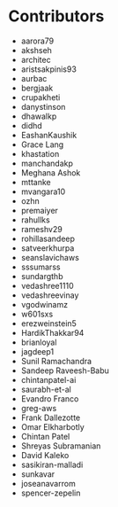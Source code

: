 # Contributors

- aarora79
- akshseh
- architec
- aristsakpinis93
- aurbac
- bergjaak
- crupakheti
- danystinson
- dhawalkp
- didhd
- EashanKaushik
- Grace Lang
- khastation
- manchandakp
- Meghana Ashok
- mttanke
- mvangara10
- ozhn
- premaiyer
- rahullks
- rameshv29
- rohillasandeep
- satveerkhurpa
- seanslavichaws
- sssumarss
- sundargthb
- vedashree1110
- vedashreevinay
- vgodwinamz
- w601sxs
- erezweinstein5
- HardikThakkar94
- brianloyal
- jagdeep1
- Sunil Ramachandra
- Sandeep Raveesh-Babu
- chintanpatel-ai
- saurabh-et-al
- Evandro Franco
- greg-aws
- Frank Dallezotte
- Omar Elkharbotly
- Chintan Patel
- Shreyas Subramanian
- David Kaleko
- sasikiran-malladi
- sunkavar
- joseanavarrom
- spencer-zepelin
